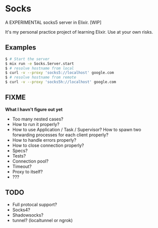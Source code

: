 # Socks

A EXPERIMENTAL socks5 server in Elixir. [WIP]

It's my personal practice project of learning Elixir. Use at your own risks.

## Examples

```sh
$ # Start the server
$ mix run -e Socks.Server.start
$ # resolve hostname from local
$ curl -v --proxy 'socks5://localhost' google.com
$ # resolve hostname from remote
$ curl -v --proxy 'socks5h://localhost' google.com
```

## FIXME

**What I havn't figure out yet**

- Too many nested cases?
- How to run it properly?
- How to use Application / Task / Supervisor? How to spawn two forwarding processes for each client properly?
- How to handle errors properly?
- How to close connection properly?
- Specs?
- Tests?
- Connection pool?
- Timeout?
- Proxy to itself?
- ???

## TODO

- Full protocal support?
- Socks4?
- Shadowsocks?
- tunnel? (localtunnel or ngrok)

